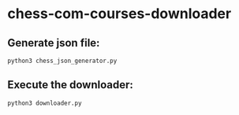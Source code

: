 # chess-com-courses-downloader

## Generate json file:
```
python3 chess_json_generator.py
```

## Execute the downloader:
```
python3 downloader.py
```
